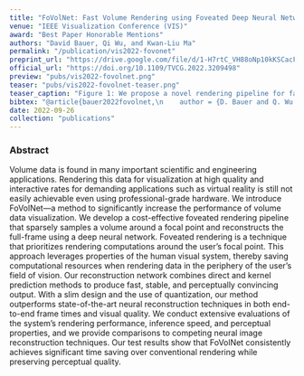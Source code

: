 ```yaml
---
title: "FoVolNet: Fast Volume Rendering using Foveated Deep Neural Networks"
venue: "IEEE Visualization Conference (VIS)"
award: "Best Paper Honorable Mentions"
authors: "David Bauer, Qi Wu, and Kwan-Liu Ma"
permalink: "/publication/vis2022-fovonet"
preprint_url: "https://drive.google.com/file/d/1-H7rtC_VH88oNp10kKSCacFE3IU2VCjj/view?usp=sharing"
official_url: "https://doi.org/10.1109/TVCG.2022.3209498"
preview: "pubs/vis2022-fovolnet.png"
teaser: "pubs/vis2022-fovolnet-teaser.png"
teaser_caption: "Figure 1: We propose a novel rendering pipeline for fast volume rendering using optimized foveated sparse rendering and deep neural reconstruction networks. FoVolNet can faithfully reconstruct visual information from sparse inputs. With FoVolNet, developers are able to significantly improve rendering time without sacrificing visual quality."
bibtex: "@article{bauer2022fovolnet,\n    author = {D. Bauer and Q. Wu and K. Ma},\n    journal = {IEEE Transactions on Visualization &amp; Computer Graphics},\n    title = {FoVolNet: Fast Volume Rendering using Foveated Deep Neural Networks},\n    year = {2023},\n    volume = {29},\n    number = {01},\n    issn = {1941-0506},\n    pages = {515-525},\n    doi = {10.1109/TVCG.2022.3209498},\n    publisher = {IEEE Computer Society},\n    address = {Los Alamitos, CA, USA},\n    month = {jan}\n}"
date: 2022-09-26
collection: "publications"
---
```

<!-- 
<figure>
<img src="/images/pubs/vis2022-fovolnet-teaser.png" alt="image">
<figcaption align = "center">Figure 1: We propose a novel rendering pipeline for fast volume rendering using optimized foveated sparse rendering and deep neural reconstruction networks. FoVolNet can faithfully reconstruct visual information from sparse inputs. With FoVolNet, developers are able to significantly improve rendering time without sacrificing visual quality.</figcaption>
</figure> -->


### Abstract

Volume data is found in many important scientific and engineering applications. Rendering this data for visualization at high quality and interactive rates for demanding applications such as virtual reality is still not easily achievable even using professional-grade hardware. We introduce FoVolNet—a method to significantly increase the performance of volume data visualization. We develop a cost-effective foveated rendering pipeline that sparsely samples a volume around a focal point and reconstructs the full-frame using a deep neural network. Foveated rendering is a technique that prioritizes rendering computations around the user’s focal point. This approach leverages properties of the human visual system, thereby saving computational resources when rendering data in the periphery of the user’s field of vision. Our reconstruction network combines direct and kernel prediction methods to produce fast, stable, and perceptually convincing output. With a slim design and the use of quantization, our method outperforms state-of-the-art neural reconstruction techniques in both end-to-end frame times and visual quality. We conduct extensive evaluations of the system’s rendering performance, inference speed, and perceptual properties, and we provide comparisons to competing neural image reconstruction techniques. Our test results show that FoVolNet consistently achieves significant time saving over conventional rendering while preserving perceptual quality.

